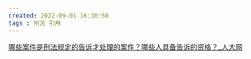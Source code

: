```yaml
---
created: 2022-09-01 16:30:50
tags : 刑法 引用
---
```

[哪些案件是刑法规定的告诉才处理的案件？哪些人具备告诉的资格？_人大网](http://www.npc.gov.cn/npc/c2369/200204/304042728b514f0387972ca4dd37116a.shtml)
